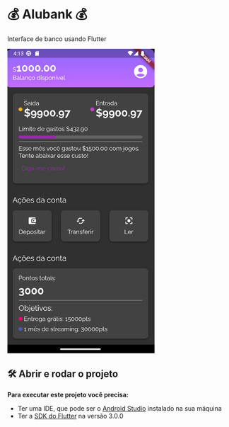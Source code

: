 # 💰 Alubank 💰

Interface de banco usando Flutter

![](to_README/image_alubank.png)

## 🛠️ Abrir e rodar o projeto

**Para executar este projeto você precisa:**

- Ter uma IDE, que pode ser o  [Android Studio](https://developer.android.com/) instalado na sua máquina
- Ter a [SDK do Flutter](https://docs.flutter.dev/get-started/install) na versão 3.0.0
